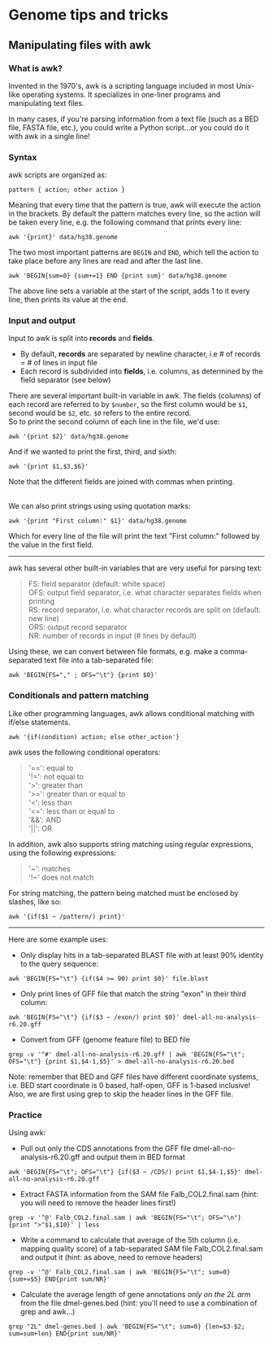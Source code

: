 # Genome tips and tricks

## Manipulating files with awk
### What is awk?

Invented in the 1970's, awk is a scripting language included in most Unix-like operating systems. It specializes in one-liner programs and manipulating text files.

In many cases, if you're parsing information from a text file (such as a BED file, FASTA file, etc.), you could write a Python script...or you could do it with awk in a single line!

### Syntax
awk scripts are organized as:

`pattern { action; other action }`

Meaning that every time that the pattern is true, awk will execute the action in the brackets. By default the pattern matches every line, so the action will be taken every line, e.g. the following command that prints every line:

`awk '{print}' data/hg38.genome`

The two most important patterns are `BEGIN` and `END`, which tell the action to take place before any lines are read and after the last line.

 `awk 'BEGIN{sum=0} {sum+=1} END {print sum}' data/hg38.genome`

 The above line sets a variable at the start of the script, adds 1 to it every line, then prints its value at the end.


### Input and output
Input to awk is split into **records** and **fields**.
- By default, **records** are separated by newline character, i.e # of records = # of lines in input file
- Each record is subdivided into **fields**, i.e. columns, as determined by the field separator (see below)

There are several important built-in variable in awk. The fields (columns) of each record are referred to by `$number`, so the first column would be `$1`, second would be `$2`, etc. `$0` refers to the entire record.<br/>
So to print the second column of each line in the file, we'd use:

`awk '{print $2}' data/hg38.genome`

And if we wanted to print the first, third, and sixth:

`awk '{print $1,$3,$6}'`

Note that the different fields are joined with commas when printing.
<br/>
<br/>

We can also print strings using using quotation marks:

`awk '{print "First column:" $1}' data/hg38.genome`

Which for every line of the file will print the text "First column:" followed by the value in the first field.

---
awk has several other built-in variables that are very useful for parsing text:

>FS: field separator (default: white space)<br/>
OFS: output field separator, i.e. what character separates fields when printing<br/>
RS: record separator, i.e. what character records are split on (default: new line)<br/>
ORS: output record separator<br/>
NR: number of records in input (# lines by default)

Using these, we can convert between file formats, e.g. make a comma-separated text file into a tab-separated file:

`awk 'BEGIN{FS="," ; OFS="\t"} {print $0}'`


### Conditionals and pattern matching
Like other programming languages, awk allows conditional matching with if/else statements.

`awk '{if(condition) action; else other_action'}`

awk uses the following conditional operators:

>'==': equal to  
'!=': not equal to  
'>': greater than  
'>=': greater than or equal to  
'<': less than    
'<=': less than or equal to  
'&&': AND  
'||': OR

In addition, awk also supports string matching using regular expressions, using the following expressions:

>'\~': matches  
'!~' does not match

For string matching, the pattern being matched must be enclosed by slashes, like so:

`awk '{if($1 ~ /pattern/) print}'`

---
Here are some example uses:
- Only display hits in a tab-separated BLAST file with at least 90% identity to the query sequence:

`awk 'BEGIN{FS="\t"} {if($4 >= 90) print $0}' file.blast`

- Only print lines of GFF file that match the string "exon" in their third column:

`awk 'BEGIN{FS="\t"} {if($3 ~ /exon/) print $0}' dmel-all-no-analysis-r6.20.gff`

- Convert from GFF (genome feature file) to BED file

`grep -v '^#' dmel-all-no-analysis-r6.20.gff | awk 'BEGIN{FS="\t"; OFS="\t"} {print $1,$4-1,$5}' > dmel-all-no-analysis-r6.20.bed`

Note: remember that BED and GFF files have different coordinate systems, i.e. BED start coordinate is 0 based, half-open, GFF is 1-based inclusive! Also, we are first using grep to skip the header lines in the GFF file.


### Practice
Using awk:<br/>
- Pull out only the CDS annotations from the GFF file dmel-all-no-analysis-r6.20.gff and output them in BED format

`awk 'BEGIN{FS="\t"; OFS="\t"} {if($3 ~ /CDS/) print $1,$4-1,$5}' dmel-all-no-analysis-r6.20.gff`

- Extract FASTA information from the SAM file Falb_COL2.final.sam (hint: you will need to remove the header lines first!)

`grep -v '^@' Falb_COL2.final.sam | awk 'BEGIN{FS="\t"; OFS="\n"} {print ">"$1,$10}' | less`

- Write a command to calculate that average of the 5th column (i.e. mapping quality score) of a tab-separated SAM file Falb_COL2.final.sam and output it (hint: as above, need to remove headers)

`grep -v '^@' Falb_COL2.final.sam | awk 'BEGIN{FS="\t"; sum=0} {sum+=$5} END{print sum/NR}'`

- Calculate the average length of gene annotations *only on the 2L arm* from the file dmel-genes.bed (hint: you'll need to use a combination of grep and awk...)

`grep "2L" dmel-genes.bed | awk 'BEGIN{FS="\t"; sum=0} {len=$3-$2; sum=sum+len} END{print sum/NR}'`
